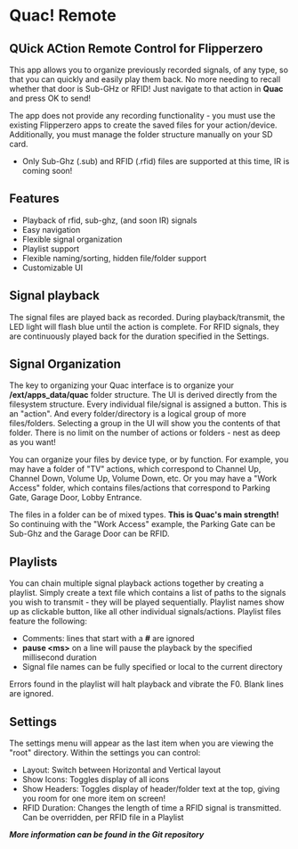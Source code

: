 # Quac! Remote

## QUick ACtion Remote Control for Flipperzero
This app allows you to organize previously recorded signals, of any type, so that you can quickly and easily play them back. No more needing to recall whether that door is Sub-GHz or RFID! Just navigate to that action in **Quac** and press OK to send!

The app does not provide any recording functionality - you must use the existing Flipperzero apps to create the saved files for your action/device. Additionally, you must manage the folder structure manually on your SD card.

* Only Sub-Ghz (.sub) and RFID (.rfid) files are supported at this time, IR is coming soon!

## Features
* Playback of rfid, sub-ghz, (and soon IR) signals
* Easy navigation
* Flexible signal organization
* Playlist support
* Flexible naming/sorting, hidden file/folder support
* Customizable UI

## Signal playback
The signal files are played back as recorded. During playback/transmit, the LED light will flash blue until the action is complete. For RFID signals, they are continuously played back for the duration specified in the Settings.

## Signal Organization
The key to organizing your Quac interface is to organize your **/ext/apps_data/quac** folder structure. The UI is derived directly from the filesystem structure. Every individual file/signal is assigned a button. This is an "action". And every folder/directory is a logical group of more files/folders. Selecting a group in the UI will show you the contents of that folder. There is no limit on the number of actions or folders - nest as deep as you want!

You can organize your files by device type, or by function. For example, you may have a folder of "TV" actions, which correspond to Channel Up, Channel Down, Volume Up, Volume Down, etc. Or you may have a "Work Access" folder, which contains files/actions that correspond to Parking Gate, Garage Door, Lobby Entrance. 

The files in a folder can be of mixed types. **This is Quac's main strength!** So continuing with the "Work Access" example, the Parking Gate can be Sub-Ghz and the Garage Door can be RFID.

## Playlists
You can chain multiple signal playback actions together by creating a playlist. Simply create a text file which contains a list of paths to the signals you wish to transmit - they will be played sequentially. Playlist names show up as clickable button, like all other individual signals/actions. Playlist files feature the following:
* Comments: lines that start with a **#** are ignored
* **pause \<ms\>** on a line will pause the playback by the specified millisecond duration
* Signal file names can be fully specified or local to the current directory

Errors found in the playlist will halt playback and vibrate the F0. Blank lines are ignored.

## Settings

The settings menu will appear as the last item when you are viewing the "root" directory. Within the settings you can control:
- Layout: Switch between Horizontal and Vertical layout
- Show Icons: Toggles display of all icons
- Show Headers: Toggles display of header/folder text at the top, giving you room for one more item on screen!
- RFID Duration: Changes the length of time a RFID signal is transmitted. Can be overridden, per RFID file in a Playlist

***More information can be found in the Git repository***
